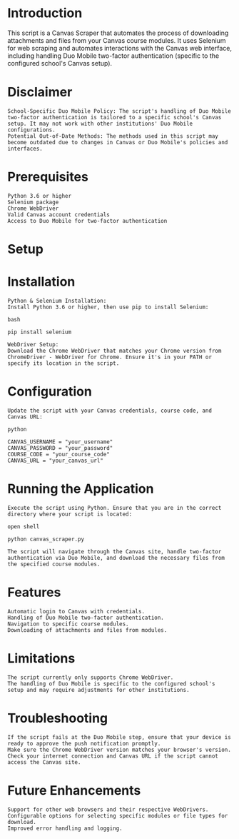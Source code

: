 # Introduction

This script is a Canvas Scraper that automates the process of downloading attachments and files from your Canvas course modules. It uses Selenium for web scraping and automates interactions with the Canvas web interface, including handling Duo Mobile two-factor authentication (specific to the configured school's Canvas setup).

# Disclaimer

    School-Specific Duo Mobile Policy: The script's handling of Duo Mobile two-factor authentication is tailored to a specific school's Canvas setup. It may not work with other institutions' Duo Mobile configurations.
    Potential Out-of-Date Methods: The methods used in this script may become outdated due to changes in Canvas or Duo Mobile's policies and interfaces.

# Prerequisites

    Python 3.6 or higher
    Selenium package
    Chrome WebDriver
    Valid Canvas account credentials
    Access to Duo Mobile for two-factor authentication

# Setup

# Installation

    Python & Selenium Installation:
    Install Python 3.6 or higher, then use pip to install Selenium:

    bash

    pip install selenium

    WebDriver Setup:
    Download the Chrome WebDriver that matches your Chrome version from ChromeDriver - WebDriver for Chrome. Ensure it's in your PATH or specify its location in the script.

# Configuration

    Update the script with your Canvas credentials, course code, and Canvas URL:

    python

    CANVAS_USERNAME = "your_username"
    CANVAS_PASSWORD = "your_password"
    COURSE_CODE = "your_course_code"
    CANVAS_URL = "your_canvas_url"

# Running the Application

    Execute the script using Python. Ensure that you are in the correct directory where your script is located:

    open shell

    python canvas_scraper.py

    The script will navigate through the Canvas site, handle two-factor authentication via Duo Mobile, and download the necessary files from the specified course modules.

# Features

    Automatic login to Canvas with credentials.
    Handling of Duo Mobile two-factor authentication.
    Navigation to specific course modules.
    Downloading of attachments and files from modules.

# Limitations

    The script currently only supports Chrome WebDriver.
    The handling of Duo Mobile is specific to the configured school's setup and may require adjustments for other institutions.

# Troubleshooting

    If the script fails at the Duo Mobile step, ensure that your device is ready to approve the push notification promptly.
    Make sure the Chrome WebDriver version matches your browser's version.
    Check your internet connection and Canvas URL if the script cannot access the Canvas site.

# Future Enhancements

    Support for other web browsers and their respective WebDrivers.
    Configurable options for selecting specific modules or file types for download.
    Improved error handling and logging.

